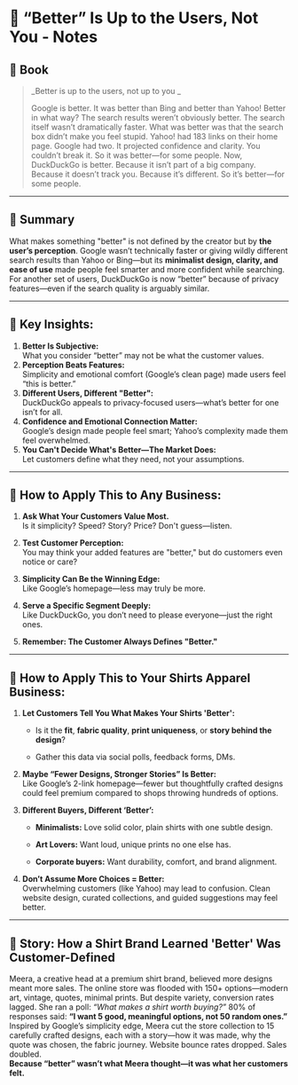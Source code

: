 # 📝 “Better” Is Up to the Users, Not You - Notes
## 📔 Book

>_Better is up to the users, not up to you _
>
>Google is better. 
>It was better than Bing and better than Yahoo! 
>Better in what way? 
>The search results weren’t obviously better. 
>The search itself wasn’t dramatically faster. 
>What was better was that the search box didn’t make you feel stupid. 
>Yahoo! had 183 links on their home page. Google had two. 
>It projected confidence and clarity. You couldn’t break it. 
>So it was better—for some people. 
>Now, DuckDuckGo is better. Because it isn’t part of a big company. Because it doesn’t track you. Because it’s different. 
>So it’s better—for some people.

---
## **📌 Summary**

What makes something "better" is not defined by the creator but by **the user’s perception**. Google wasn’t technically faster or giving wildly different search results than Yahoo or Bing—but its **minimalist design, clarity, and ease of use** made people feel smarter and more confident while searching. For another set of users, DuckDuckGo is now “better” because of privacy features—even if the search quality is arguably similar.

---

## 🔑 **Key Insights:**

1. **Better Is Subjective:**  
    What you consider “better” may not be what the customer values.
2. **Perception Beats Features:**  
    Simplicity and emotional comfort (Google’s clean page) made users feel “this is better.”
3. **Different Users, Different "Better":**  
    DuckDuckGo appeals to privacy-focused users—what’s better for one isn’t for all.
4. **Confidence and Emotional Connection Matter:**  
    Google’s design made people feel smart; Yahoo’s complexity made them feel overwhelmed.
5. **You Can't Decide What's Better—The Market Does:**  
    Let customers define what they need, not your assumptions.
    

---

## 💼 **How to Apply This to Any Business:**

1. **Ask What Your Customers Value Most.**  
    Is it simplicity? Speed? Story? Price? Don't guess—listen.
    
2. **Test Customer Perception:**  
    You may think your added features are "better," but do customers even notice or care?
    
3. **Simplicity Can Be the Winning Edge:**  
    Like Google’s homepage—less may truly be more.
    
4. **Serve a Specific Segment Deeply:**  
    Like DuckDuckGo, you don’t need to please everyone—just the right ones.
    
5. **Remember: The Customer Always Defines "Better."**
    

---

## 👕 **How to Apply This to Your Shirts Apparel Business:**

1. **Let Customers Tell You What Makes Your Shirts 'Better':**
    
    - Is it the **fit**, **fabric quality**, **print uniqueness**, or **story behind the design**?
        
    - Gather this data via social polls, feedback forms, DMs.
        
2. **Maybe “Fewer Designs, Stronger Stories” Is Better:**  
    Like Google’s 2-link homepage—fewer but thoughtfully crafted designs could feel premium compared to shops throwing hundreds of options.
    
3. **Different Buyers, Different ‘Better’:**
    
    - **Minimalists:** Love solid color, plain shirts with one subtle design.
        
    - **Art Lovers:** Want loud, unique prints no one else has.
        
    - **Corporate buyers:** Want durability, comfort, and brand alignment.
        
4. **Don’t Assume More Choices = Better:**  
    Overwhelming customers (like Yahoo) may lead to confusion. Clean website design, curated collections, and guided suggestions may feel better.
    

---

## 📖 **Story: How a Shirt Brand Learned 'Better' Was Customer-Defined**

Meera, a creative head at a premium shirt brand, believed more designs meant more sales. The online store was flooded with 150+ options—modern art, vintage, quotes, minimal prints.
But despite variety, conversion rates lagged.
She ran a poll: _“What makes a shirt worth buying?”_
80% of responses said: **“I want 5 good, meaningful options, not 50 random ones.”**
Inspired by Google’s simplicity edge, Meera cut the store collection to 15 carefully crafted designs, each with a story—how it was made, why the quote was chosen, the fabric journey.
Website bounce rates dropped. Sales doubled.  
**Because “better” wasn’t what Meera thought—it was what her customers felt.**